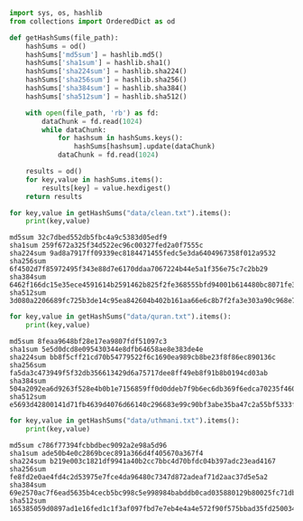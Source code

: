```python
import sys, os, hashlib
from collections import OrderedDict as od
```


```python
def getHashSums(file_path):
    hashSums = od()
    hashSums['md5sum'] = hashlib.md5()
    hashSums['sha1sum'] = hashlib.sha1()
    hashSums['sha224sum'] = hashlib.sha224()
    hashSums['sha256sum'] = hashlib.sha256()
    hashSums['sha384sum'] = hashlib.sha384()
    hashSums['sha512sum'] = hashlib.sha512()

    with open(file_path, 'rb') as fd:
        dataChunk = fd.read(1024)
        while dataChunk:
            for hashsum in hashSums.keys():
                hashSums[hashsum].update(dataChunk)
            dataChunk = fd.read(1024)

    results = od()
    for key,value in hashSums.items():
        results[key] = value.hexdigest()         
    return results
```


```python
for key,value in getHashSums("data/clean.txt").items():
    print(key,value)
```

    md5sum 32c7dbed552db5fbc4a9c5383d05edf9
    sha1sum 259f672a325f34d522ec96c00327fed2a0f7555c
    sha224sum 9ad8a7917ff09339ec8184471455fedc5e3da6404967358f012a9532
    sha256sum 6f4502d7f85972495f343e88d7e6170ddaa7067224b44e5a1f356e75c7c2bb29
    sha384sum 6462f166dc15e35ece4591614b2591462b825f2fe368555bfd94001b614480bc8071fe3ae935ee1390108dddd1ffe9ed
    sha512sum 3d080a2206689fc725b3de14c95ea842604b402b161aa66e6c8b7f2fa3e303a90c968e75e71a5d223a97fc69705457d449ebf9545fd4a129af733250070d5ad8
    


```python
for key,value in getHashSums("data/quran.txt").items():
    print(key,value)
```

    md5sum 8feaa9648bf28e17ea9807fdf51097c3
    sha1sum 5e5d0dcd8e095430344e8dfb64658ae8e383de4e
    sha224sum bb8f5cff21cd70b54779522f6c1690ea989cb8be23f8f86ec890136c
    sha256sum fa5da3c473949f5f32db356613429d6a75717dee8ff49eb8f91b8b0194cd03ab
    sha384sum 504a2092ea6d9263f528e4b0b1e7156859ff0d0ddeb7f9b6ec6db369f6edca70235f460fec83a198eaae139f7930ac70
    sha512sum e5693d42800141d71fb4639d4076d66140c296683e99c90bf3abe35ba47c2a55bf5333f807d33a265479ba0bb463630e041999dbc32d57b9202601f8d1f6aaf3
    


```python
for key,value in getHashSums("data/uthmani.txt").items():
    print(key,value)
```

    md5sum c786f77394fcbbdbec9092a2e98a5d96
    sha1sum ade50b4e0c2869bcec891a366d4f405670a367f4
    sha224sum b219e003c1821df9941a40b2cc7bbc4d70bfdc04b397adc23ead4167
    sha256sum fe8fd2e0ae4fd4c2d53975e7fce4da96480c7347d872adeaf71d2aac37d5e5a2
    sha384sum 69e2570ac7f6ead5635b4cecb5bc998c5e998984babddb0cad035880129b80025fc71db5ef498201a248008033eadd08
    sha512sum 165385059d0897ad1e16fed1c1f3af097fbd7e7eb4e4a4e572f90f575bbad35fd250034212a58a71b32b58f666f1825853660e1bb4a0e8545258aa77ba33e16d
    


```python

```
